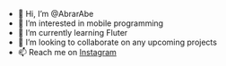 - 👋 Hi, I’m @AbrarAbe
- 👀 I’m interested in mobile programming
- 🌱 I’m currently learning Fluter
- 💞️ I’m looking to collaborate on any upcoming projects
- 📫 Reach me on [Instagram](https://www.instagram.com/abrar_mdd/)
